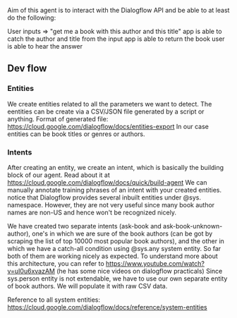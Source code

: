 Aim of this agent is to interact with the Dialogflow API and be able to at least do the following:

User inputs => "get me a book with this author and this title"
app is able to catch the author and title from the input
app is able to return the book
user is able to hear the answer

## Dev flow

### Entities

We create entities related to all the parameters we want to detect. The eentities can be create via a CSV/JSON file generated by a script or anything. Format of generated file: https://cloud.google.com/dialogflow/docs/entities-export
In our case entities can be book titles or genres or authors. 

### Intents

After creating an entity, we create an intent, which is basically the building block of our agent. Read about it at https://cloud.google.com/dialogflow/docs/quick/build-agent
We can manually annotate training phrases of an intent with your created entities. notice that Dialogflow provides several inbuilt entities under @sys. namespace. However, they are not very useful since many book author names are non-US and hence won't be recognized nicely.

We have created two separate intents (ask-book and ask-book-unknown-author), one's in which we are sure of the book authors (can be got by scraping the list of top 10000 most popular book authors), and the other in which we have a catch-all condition using @sys.any system entity. So far both of them are working nicely as expected.
To understand more about this architecture, you can refer to https://www.youtube.com/watch?v=uI0u6xvazAM (he has some nice videos on dialogflow practicals)
Since sys.person entity is not extendable, we have to use our own separate entity of book authors. We will populate it with raw CSV data.

Reference to all system entities: https://cloud.google.com/dialogflow/docs/reference/system-entities

